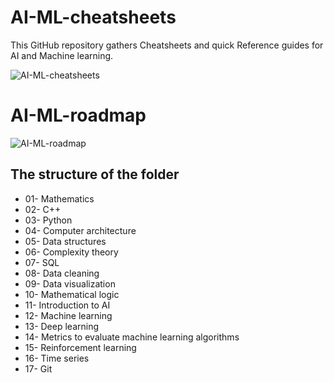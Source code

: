 # AI-ML-cheatsheets

This GitHub repository gathers Cheatsheets and quick Reference guides for AI and Machine learning.

![AI-ML-cheatsheets](https://github.com/SamBelkacem/AI-ML-cheatsheets/blob/main/AI-ML-cheatsheets.png)

# AI-ML-roadmap

![AI-ML-roadmap](https://github.com/SamBelkacem/AI-ML-cheatsheets/blob/main/AI%20roadmap.png)

## The structure of the folder

- 01- Mathematics
- 02- C++
- 03- Python
- 04- Computer architecture
- 05- Data structures
- 06- Complexity theory
- 07- SQL
- 08- Data cleaning
- 09- Data visualization
- 10- Mathematical logic
- 11- Introduction to AI
- 12- Machine learning
- 13- Deep learning
- 14- Metrics to evaluate machine learning algorithms
- 15- Reinforcement learning
- 16- Time series
- 17- Git
